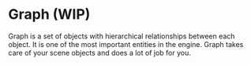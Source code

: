 # Graph (WIP)

Graph is a set of objects with hierarchical relationships between each object. It is one of the most important 
entities in the engine. Graph takes care of your scene objects and does a lot of job for you.

